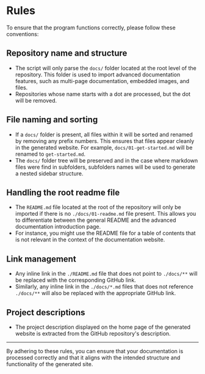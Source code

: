 # Rules

To ensure that the program functions correctly, please follow these conventions:

## Repository name and structure

- The script will only parse the `docs/` folder located at the root level of the repository. This folder is used to import advanced documentation features, such as multi-page documentation, embedded images, and files.
- Repositories whose name starts with a dot are processed, but the dot will be removed.

## File naming and sorting

- If a `docs/` folder is present, all files within it will be sorted and renamed by removing any prefix numbers. This ensures that files appear cleanly in the generated website. For example, `docs/01-get-started.md` will be renamed to `get-started.md`.
- The `docs/` folder tree will be preserved and in the case where markdown files were find in subfolders, subfolders names will be used to generate a nested sidebar structure.

## Handling the root readme file

- The `README.md` file located at the root of the repository will only be imported if there is no `./docs/01-readme.md` file present. This allows you to differentiate between the general README and the advanced documentation introduction page.
- For instance, you might use the README file for a table of contents that is not relevant in the context of the documentation website.

## Link management

- Any inline link in the `./README.md` file that does not point to `./docs/**` will be replaced with the corresponding GitHub link.
- Similarly, any inline link in the `./docs/*.md` files that does not reference `./docs/**` will also be replaced with the appropriate GitHub link.

## Project descriptions

- The project description displayed on the home page of the generated website is extracted from the GitHub repository's description.

---

By adhering to these rules, you can ensure that your documentation is processed correctly and that it aligns with the intended structure and functionality of the generated site.
